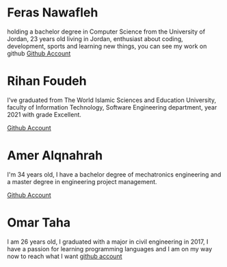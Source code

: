 # Feras Nawafleh
holding a bachelor degree in Computer Science from the University of Jordan, 23 years old living in Jordan, enthusiast about coding, development, sports and learning new things, you can see my work on github
[Github Account](https://github.com/feras98nawafleh)

# Rihan Foudeh

I’ve graduated from The World Islamic Sciences and Education University, faculty of Information Technology, Software Engineering department, year 2021 with grade Excellent.

[Github Account](https://github.com/RihanFoudeh)  


# Amer Alqnahrah  
I'm 34 years old, I have a bachelor degree of mechatronics engineering and a master degree in engineering project management.

[Github Account](https://github.com/Amer-1987)  

# Omar Taha
I am 26 years old, I graduated with a major in civil engineering in 2017, I have a passion for learning programming languages ​​and I am on my way now to reach what I want
[github account](https://github.com/omar11taha)

